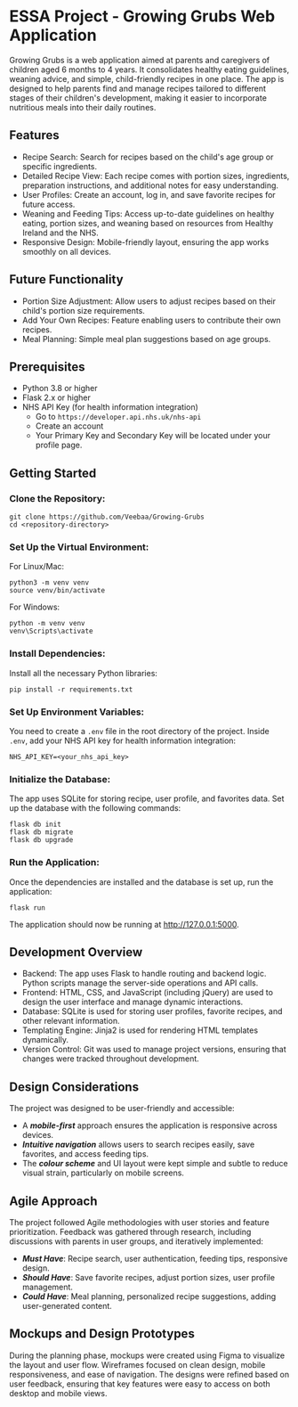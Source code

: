 # ESSA Project - Growing Grubs Web Application

Growing Grubs is a web application aimed at parents and caregivers of children aged 6 months to 4 years. It consolidates healthy eating guidelines, weaning advice, and simple, child-friendly recipes in one place. The app is designed to help parents find and manage recipes tailored to different stages of their children's development, making it easier to incorporate nutritious meals into their daily routines.

## Features
- Recipe Search: Search for recipes based on the child's age group or specific ingredients.
- Detailed Recipe View: Each recipe comes with portion sizes, ingredients, preparation instructions, and additional notes for easy understanding.
- User Profiles: Create an account, log in, and save favorite recipes for future access.
- Weaning and Feeding Tips: Access up-to-date guidelines on healthy eating, portion sizes, and weaning based on resources from Healthy Ireland and the NHS.
- Responsive Design: Mobile-friendly layout, ensuring the app works smoothly on all devices.

## Future Functionality
- Portion Size Adjustment: Allow users to adjust recipes based on their child's portion size requirements.
- Add Your Own Recipes: Feature enabling users to contribute their own recipes.
- Meal Planning: Simple meal plan suggestions based on age groups.

## Prerequisites
- Python 3.8 or higher
- Flask 2.x or higher
- NHS API Key (for health information integration)
  - Go to `https://developer.api.nhs.uk/nhs-api`
  - Create an account
  - Your Primary Key and Secondary Key will be located under your profile page.

## Getting Started
### Clone the Repository:

```comandline
git clone https://github.com/Veebaa/Growing-Grubs
cd <repository-directory>
```

### Set Up the Virtual Environment:
For Linux/Mac:

```comandline
python3 -m venv venv
source venv/bin/activate
```

For Windows:

```comandline
python -m venv venv
venv\Scripts\activate
```

### Install Dependencies:
Install all the necessary Python libraries:

```comandline
pip install -r requirements.txt
```

### Set Up Environment Variables:

You need to create a `.env` file in the root directory of the project. 
Inside `.env`, add your NHS API key for health information integration:

```
NHS_API_KEY=<your_nhs_api_key>
```

### Initialize the Database:

The app uses SQLite for storing recipe, user profile, and favorites data. 
Set up the database with the following commands:

`flask db init` <br>
`flask db migrate` <br>
`flask db upgrade` 

### Run the Application:

Once the dependencies are installed and the database is set up, run the application:

`flask run` <br>

The application should now be running at http://127.0.0.1:5000.

## Development Overview
- Backend: The app uses Flask to handle routing and backend logic. Python scripts manage the server-side operations and API calls.
- Frontend: HTML, CSS, and JavaScript (including jQuery) are used to design the user interface and manage dynamic interactions.
- Database: SQLite is used for storing user profiles, favorite recipes, and other relevant information.
- Templating Engine: Jinja2 is used for rendering HTML templates dynamically.
- Version Control: Git was used to manage project versions, ensuring that changes were tracked throughout development.

## Design Considerations
The project was designed to be user-friendly and accessible:

- A ***mobile-first*** approach ensures the application is responsive across devices.
- ***Intuitive navigation*** allows users to search recipes easily, save favorites, and access feeding tips.
- The ***colour scheme*** and UI layout were kept simple and subtle to reduce visual strain, particularly on mobile screens.

## Agile Approach
The project followed Agile methodologies with user stories and feature prioritization. Feedback was gathered through research, including discussions with parents in user groups, and iteratively implemented:

- ***Must Have***: Recipe search, user authentication, feeding tips, responsive design.
- ***Should Have***: Save favorite recipes, adjust portion sizes, user profile management.
- ***Could Have***: Meal planning, personalized recipe suggestions, adding user-generated content.

## Mockups and Design Prototypes
During the planning phase, mockups were created using Figma to visualize the 
layout and user flow. Wireframes focused on clean design, mobile responsiveness, 
and ease of navigation. The designs were refined based on user feedback, ensuring 
that key features were easy to access on both desktop and mobile views.